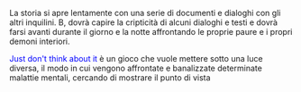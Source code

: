 La storia si apre lentamente con una serie di documenti e dialoghi con gli altri inquilini.
B, dovrà capire la cripticità di alcuni dialoghi e testi e dovrà farsi avanti durante il giorno e la notte
affrontando le proprie paure e i propri demoni interiori.

<span style="color:blue">Just don't think about it</span> è un gioco che vuole mettere sotto una luce diversa, il modo in cui
vengono affrontate e banalizzate determinate malattie mentali, cercando di mostrare il punto di vista
